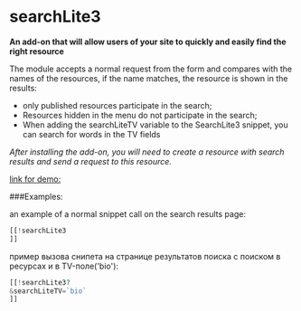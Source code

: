 # searchLite3

**An add-on that will allow users of your site to quickly and easily find the right resource**


The module accepts a normal request from the form and compares with the names of the resources, if the name matches, the resource is shown in the results:

- only published resources participate in the search;
- Resources hidden in the menu do not participate in the search;
- When adding the searchLiteTV variable to the SearchLite3 snippet, you can search for words in the TV fields



*After installing the add-on, you will need to create a resource with search results and send a request to this resource.*


[link for demo:](http://modxthree.sait-modx.by/instrukcziya-search-lite-3.html)

###Examples:

an example of a normal snippet call on the search results page:

```php
[[!searchLite3
]]
```

пример  вызова снипета на странице результатов поиска с поиском в ресурсах и в TV-поле('bio'):

```php
[[!searchLite3?
&searchLiteTV=`bio`
]]
```
